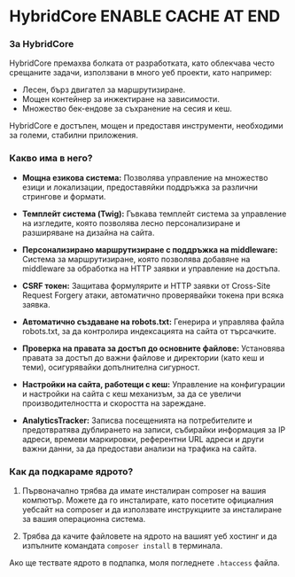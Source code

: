 # HybridCore ENABLE CACHE AT END 

### За HybridCore
HybridCore премахва болката от разработката, като облекчава често срещаните задачи, използвани в много уеб проекти, като например:

- Лесен, бърз двигател за маршрутизиране.
- Мощен контейнер за инжектиране на зависимости.
- Множество бек-ендове за съхранение на сесия и кеш.


HybridCore е достъпен, мощен и предоставя инструменти, необходими за големи, стабилни приложения.

### Какво има в него?

- **Мощна езикова система:** Позволява управление на множество езици и локализации, предоставяйки поддръжка за различни стрингове и формати.

- **Темплейт система (Twig):** Гъвкава темплейт система за управление на изгледите, която позволява лесно персонализиране и разширяване на дизайна на сайта.

- **Персонализирано маршрутизиране с поддръжка на middleware:** Система за маршрутизиране, която позволява добавяне на middleware за обработка на HTTP заявки и управление на достъпа.

- **CSRF токен:** Защитава формулярите и HTTP заявки от Cross-Site Request Forgery атаки, автоматично проверявайки токена при всяка заявка.

- **Автоматично създаване на robots.txt:** Генерира и управлява файла robots.txt, за да контролира индексацията на сайта от търсачките.

- **Проверка на правата за достъп до основните файлове:** Установява правата за достъп до важни файлове и директории (като кеш и теми), осигурявайки допълнителна сигурност.

- **Настройки на сайта, работещи с кеш:** Управление на конфигурации и настройки на сайта с кеш механизъм, за да се увеличи производителността и скоростта на зареждане.

- **AnalyticsTracker:** Записва посещенията на потребителите и предотвратява дублирането на записи, събирайки информация за IP адреси, времеви маркировки, референтни URL адреси и други важни данни, за да предостави анализи на трафика на сайта.

### Как да подкараме ядрото?

1. Първоначално трябва да имате инсталиран composer на вашия компютър. Можете да го инсталирате, като посетите официалния уебсайт на composer и да използвате инструкциите за инсталиране за вашия операционна система.

2. Трябва да качите файловете на ядрото на вашият уеб хостинг и да изпълните командата ``composer install`` в терминала.

Ако ще тествате ядрото в подпапка, моля погледнете ``.htaccess`` файла.
